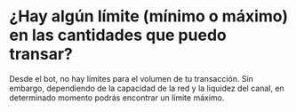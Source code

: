 # ¿Hay algún límite (mínimo o máximo) en las cantidades que puedo transar?

Desde el bot, no hay límites para el volumen de tu transacción. Sin embargo, dependiendo de la capacidad de la red y la liquidez del canal, en determinado momento podrás encontrar un límite máximo.